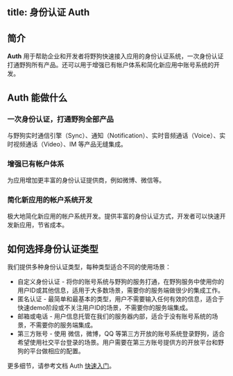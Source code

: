 
title: 身份认证 Auth
---
<h2 id='简介' class="article-heading top-heading">简介</h2>

**Auth** 用于帮助企业和开发者将野狗快速接入应用的身份认证系统，一次身份认证打通野狗所有产品。还可以用于增强已有帐户体系和简化新应用中账号系统的开发。


## Auth 能做什么

### 一次身份认证，打通野狗全部产品
与野狗实时通信引擎（Sync）、通知（Notification）、实时音频通话（Voice）、实时视频通话（Video）、IM 等产品无缝集成。

### 增强已有帐户体系
为应用增加更丰富的身份认证提供商，例如微博、微信等。

### 简化新应用的帐户系统开发
极大地简化新应用的帐户系统开发。提供丰富的身份认证方式，开发者可以快速开发新应用，节省成本。


<!--
## Auth 能做什么

### 一次身份认证，打通野狗全部产品
与野狗实时通信引擎（Sync）、通知（Notification）、实时音频通话（Voice）、实时视频通话（Video）、IM 等产品无缝集成。

### 增强已有帐户体系
Auth服务可以通过Custom Token 的方式方便集成到你的已有账号系统。

### 简化新应用的帐户系统开发
极大地简化新应用的帐户系统开发。提供丰富的身份认证方式，开发者可以快速开发新应用，节省成本。

## Auth 带来的好处

### 避免从 0 开始
让新应用避开从 0 开始的帐户系统开发，轻松搞定用户注册登录，用户信息存储。

### 提高帐户安全性
野狗采用行业标准的 JWT 格式对传输数据进行加密，有效提高帐号系统的安全性，防止用户信息泄漏。

 -->

## 如何选择身份认证类型

我们提供多种身份认证类型，每种类型适合不同的使用场景：

* 自定义身份认证 - 将你的账号系统与野狗的服务打通，在野狗服务中使用你的用户ID或其他信息，适用于大多数场景，需要你的服务端做很少的集成工作。
* 匿名认证 - 最简单和最基本的类型，用户不需要输入任何有效的信息，适合于快速demo阶段或不关注用户ID的场景，不需要你的服务端集成。
* 邮箱或电话 - 用户信息托管在我们的服务器内部，适合于没有账号系统的场景，不需要你的服务端集成。
* 第三方账号 - 使用 微信，微博，QQ 等第三方开放的账号系统登录野狗，适合希望使用社交平台登录的场景。用户需要在第三方账号提供方的开放平台和野狗的平台做相应的配置。

更多细节，请参考文档 Auth [快速入门](/auth/Web/quickstart.html)。













